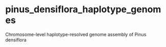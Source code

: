 # pinus_densiflora_haplotype_genomes
Chromosome-level haplotype-resolved genome assembly of Pinus densiflora
